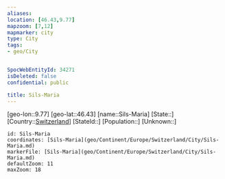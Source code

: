 ```yaml
---
aliases: 
location: [46.43,9.77]
mapzoom: [7,12] 
mapmarker: city 
type: City
tags:
- geo/City


SpocWebEntityId: 34271
isDeleted: false
confidential: public

title: Sils-Maria
---
```

[geo-lon::9.77]
[geo-lat::46.43]
[name::Sils-Maria]
[State::]
[Country::[Switzerland](geo/Continent/Europe/Switzerland.md)]
[StateId::]
[Population::]
[Unknown::]


```leaflet
id: Sils-Maria
coordinates: [Sils-Maria](geo/Continent/Europe/Switzerland/City/Sils-Maria.md)
markerFile: [Sils-Maria](geo/Continent/Europe/Switzerland/City/Sils-Maria.md)
defaultZoom: 11 
maxZoom: 18
```


